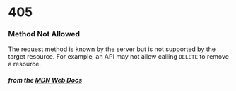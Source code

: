 # 405
### Method Not Allowed

The request method is known by the server but is not supported by the target resource. For example, an API may not allow calling `DELETE` to remove a resource. 

#### *from the [MDN Web Docs](https://developer.mozilla.org/en-US/docs/Web/HTTP/Status)* 